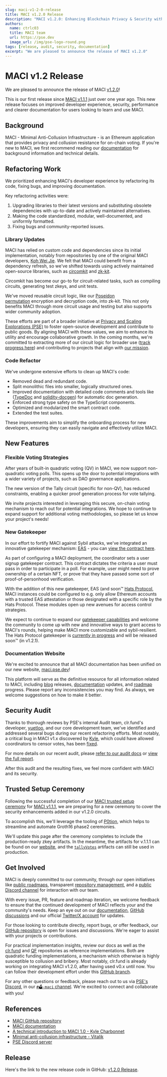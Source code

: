 ```yaml
---
slug: maci-v1-2-0-release
title: MACI v1.2.0 Release
description: "MACI v1.2.0: Enhancing Blockchain Privacy & Security with Developer-Friendly Updates"
authors:
  name: ctrlc03
  title: MACI team
  url: https://pse.dev
  image_url: /img/pse-logo-round.png
tags: [release, audit, security, documentation]
excerpt: "We are pleased to announce the release of MACI v1.2.0"
---
```


# MACI v1.2 Release

We are pleased to announce the release of MACI [v1.2.0](https://github.com/privacy-scaling-explorations/maci/releases/tag/v1.2.0)!

This is our first release since [MACI v1.1.1](/blog/maci-v1-1-1-release) just over one year ago. This new release focuses on improved developer experience, security, performance and clearer documentation for users looking to learn and use MACI.

## Background

MACI - Minimal Anti-Collusion Infrastructure - is an Ethereum application that provides privacy and collusion resistance for on-chain voting. If you're new to MACI, we first recommend reading our [documentation](/docs/introduction) for background information and technical details.

## Refactoring Work

We prioritized enhancing MACI's developer experience by refactoring its code, fixing bugs, and improving documentation.

Key refactoring activities were:

1. Upgrading libraries to their latest versions and substituting obsolete dependencies with up-to-date and actively maintained alternatives.
2. Making the code standardized, modular, well-documented, and uniformly formatted.
3. Fixing bugs and community-reported issues.

### Library Updates

MACI has relied on custom code and dependencies since its initial implementation, notably from repositories by one of the original MACI developers, [Koh Wei Jie](https://github.com/weijiekoh). We felt that MACI could benefit from a dependency refresh, so we've shifted towards using actively maintained open-source libraries, such as [circomkit](https://github.com/erhant/circomkit) and [zk-kit](https://github.com/privacy-scaling-explorations/zk-kit).

Circomkit has become our go-to for circuit-related tasks, such as compiling circuits, generating test zkeys, and unit tests.

We've moved reusable circuit logic, like our [Poseidon permutation](https://github.com/privacy-scaling-explorations/zk-kit/tree/main/packages/poseidon-cipher) encryption and decryption code, into zk-kit. This not only benefits MACI through more circuit usage and testing but also supports wider community adoption.

These efforts are part of a broader initiative at [Privacy and Scaling Explorations (PSE)](https://pse.dev/) to foster open-source development and contribute to public goods. By aligning MACI with these values, we aim to enhance its utility and encourage collaborative growth. In the coming months, we're committed to extracting more of our circuit logic for broader use ([track progress here](https://github.com/privacy-scaling-explorations/zk-kit/issues/131)) and contributing to projects that align with [our mission](/roadmap#maci-mission--vision).

### Code Refactor

We've undergone extensive efforts to clean up MACI's code:

- Removed dead and redundant code.
- Split monolithic files into smaller, logically structured ones.
- Improved documentation with detailed code comments and tools like ([TypeDoc](https://typedoc.org/) and [solidity-docgen](https://github.com/OpenZeppelin/solidity-docgen)) for automatic doc generation.
- Enforced strong type safety on the TypeScript components.
- Optimized and modularized the smart contract code.
- Extended the test suites.

These improvements aim to simplify the onboarding process for new developers, ensuring they can easily navigate and effectively utilize MACI.

## New Features

### Flexible Voting Strategies

After years of built-in quadratic voting (QV) in MACI, we now support non-quadratic voting polls. This opens up the door to potential integrations with a wider variety of projects, such as DAO governance applications.

The new version of the Tally circuit (specific for non-QV), has reduced constraints, enabling a quicker proof generation process for vote tallying.

We invite projects interested in leveraging this secure, on-chain voting mechanism to reach out for potential integrations. We hope to continue to expand support for additional voting methodologies, so please let us know your project's needs!

### New Gatekeeper

In our effort to fortify MACI against Sybil attacks, we've integrated an innovative gatekeeper mechanism: [EAS](https://attest.sh/) - you can [view the contract here](https://github.com/privacy-scaling-explorations/maci/blob/v1.2.0/contracts/contracts/gatekeepers/EASGatekeeper.sol).

As part of configuring a MACI deployment, the coordinator sets a user signup gatekeeper contract. This contract dictates the criteria a user must pass in order to participate in a poll. For example, user might need to prove ownership of a certain NFT, or prove that they have passed some sort of proof-of-personhood verification.

With the addition of this new gatekeeper, EAS (and soon™ [Hats Protocol](https://www.hatsprotocol.xyz/), MACI instances could be configured to e.g. only allow Ethereum accounts with a trusted EAS attestation or those designated with a specific role by the Hats Protocol. These modules open up new avenues for access control strategies.

We expect to continue to expand our [gatekeeper capabilities](https://github.com/privacy-scaling-explorations/maci/tree/v1.2.0/contracts/contracts/gatekeepers) and welcome the community to come up with new and innovative ways to grant access to MACI's rounds, helping make MACI more customizable and sybil-resilient. The Hats Protocol gatekeeper is [currently in progress](https://github.com/privacy-scaling-explorations/maci/pull/1191) and will be released soon™ (in v1.2.1).

### Documentation Website

We're excited to announce that all MACI documentation has been unified on our new website, [maci.pse.dev](/)!

This platform will serve as the definitive resource for all information related to MACI, including [blog](/blog) releases, [documentation](/docs/introduction) updates, and [roadmap](/roadmap) progress. Please report any inconsistencies you may find. As always, we welcome suggestions on how to make it better.

## Security Audit

Thanks to thorough reviews by PSE's internal Audit team, clr.fund's developer, [yuetloo](https://github.com/yuetloo), and our core development team, we've identified and addressed several bugs during our recent refactoring efforts. Most notably, a critical bug in MACI v1.x discovered by [Kyle](https://github.com/kcharbo3), which could have allowed coordinators to censor votes, has been [fixed](https://github.com/privacy-scaling-explorations/maci/pull/1170).

For more details on our recent audit, please [refer to our audit docs](/docs/security/audit#pse-audit-202402) or [view the full report](/audit_reports/20240223_PSE_Audit_audit_report.pdf).

After this audit and the resulting fixes, we feel more confident with MACI and its security.

## Trusted Setup Ceremony

Following the successful completion of our [MACI trusted setup ceremony](https://ceremony.pse.dev/projects/Maci%20v1%20Trusted%20Setup%20Ceremony) for [MACI v1.1.1](/blog/maci-v1-1-1-release), we are preparing for a new ceremony to cover the security enhancements added in our v1.2.0 circuits.

To accomplish this, we'll leverage the tooling of [P0tion](https://github.com/privacy-scaling-explorations/p0tion), which helps to streamline and automate Groth16 phase2 ceremonies.

We'll update this page after the ceremony completes to include the production-ready zkey artifacts. In the meantime, the artifacts for v.1.1.1 can be found on our [website](/docs/security/trusted-setup), and the [`tallyVotes`](https://github.com/privacy-scaling-explorations/maci/blob/dev/circuits/circom/tallyVotes.circom) artifacts can still be used in production.

## Get Involved

MACI is deeply committed to our community, through our open initiatives like [public roadmaps](https://github.com/privacy-scaling-explorations/maci/discussions/859), transparent [repository management](https://github.com/privacy-scaling-explorations/maci/discussions/847), and a [public Discord channel](https://discord.com/invite/sF5CT5rzrR) for interaction with our team.

With every issue, PR, feature and roadmap iteration, we welcome feedback to ensure that the continued development of MACI reflects your and the community's needs. Keep an eye out on our [documentation](/), [GitHub discussions](https://github.com/privacy-scaling-explorations/maci/discussions) and our official [Twitter/X account](https://twitter.com/zkMACI) for updates.

For those looking to contribute directly, report bugs, or offer feedback, our [GitHub repository](https://github.com/privacy-scaling-explorations/maci) is open for issues and discussions. We're eager to assist with your projects or contributions.

For practical implementation insights, review our docs as well as the [clr.fund](https://github.com/clrfund/monorepo/) and [QF](https://github.com/quadratic-gardens/qfi) repositories as reference implementations. Both are quadratic funding implementations, a mechanism which otherwise is highly susceptible to collusion and bribery. Most notably, clr.fund is already working on integrating MACI v1.2.0, after having used v0.x until now. You can follow their development effort under this [GitHub branch](https://github.com/clrfund/monorepo/tree/feat/maci-v1).

For any other questions or feedback, please reach out to us via [PSE's Discord](https://discord.com/invite/sF5CT5rzrR), in our [`#🗳️-maci` channel](https://discord.com/channels/943612659163602974/1164613809730748507). We're excited to connect and collaborate with you!

## References

- [MACI GitHub repository](https://github.com/privacy-scaling-explorations/maci)
- [MACI documentation](/docs/introduction)
- [A technical introduction to MACI 1.0 - Kyle Charbonnet](/blog/maci-1-0-technical-introduction)
- [Minimal anti-collusion infrastructure - Vitalik](https://ethresear.ch/t/minimal-anti-collusion-infrastructure/5413)
- [PSE Discord server](https://discord.com/invite/sF5CT5rzrR)

## Release

Here's the link to the new release code in GitHub: [v1.2.0 Release](https://github.com/privacy-scaling-explorations/maci/releases/tag/v1.2.0).
